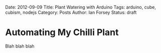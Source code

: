 Date: 2012-09-09
Title: Plant Watering with Arduino
Tags: arduino, cube, cubism, nodejs
Category: Posts
Author: Ian Forsey
Status: draft

<script type="text/javascript" src="http://theon.github.com/theme/posts/arduino-plant-watering/d3.v2.js"></script>
<script type="text/javascript" src="http://theon.github.com/theme/posts/arduino-plant-watering/cubism.v1.js"></script>
<style>
    @import url(http://theon.github.com/theme/posts/arduino-plant-watering/style.css);
</style>
<script type="text/javascript">
        function renderTimeSeries(expression, title, container, extent, step) {
            var context = cubism.context()
                                .serverDelay(0)
                                .clientDelay(0)
                                .step(step) //3e5 5 minute
                                .size(800);
            
//            1e4 - 10-second
//            6e4 - 1-minute
//            3e5 - 5-minute
//            36e5 - 1-hour
//            864e5 - 1-day
            
            var horizon = context.horizon();
            horizon.height(300);
            horizon.title(title);
            horizon.extent(extent);
            
            var cube = context.cube("http://54.247.99.12");
            var metric = cube.metric(expression);
            var metrics = [
                metric
            ];
            
            d3.select(container).selectAll(".horizon")
                .data(metrics)
            .enter().append("div")
                .attr("class", "horizon")
                .call(horizon);
            
            d3.select(container).selectAll(".axis")
                .data(["top", "bottom"])
              .enter().append("div")
                .attr("class", function(d) { return d + " axis"; })
                .each(function(d) { d3.select(this).call(context.axis().ticks(12).orient(d)); });
            
            d3.select(container).append("div")
                .attr("class", "rule")
                .call(context.rule());
            
            context.on("focus", function(i) {
              d3.selectAll(".value").style("right", i == null ? null : context.size() - i + "px");
              
              var val = parseInt(metric.valueAt(parseInt(i)));
              if(!isNaN(val)) {
                d3.selectAll(".value").text(val);
              }
            });
        }
</script>

# Automating My Chilli Plant

Blah blah blah

<div id="time-series1" class="time-series">
    <script type="text/javascript">
        renderTimeSeries("1023 - (sum(moisture(moisture)) / sum(moisture))", "Moisture Level (5 min)", "#time-series1", [0, 4092], 3e5);
    </script>
</div>

<div id="time-series2" class="time-series">
    <script type="text/javascript">
        renderTimeSeries("1023 - (sum(moisture(moisture)) / sum(moisture))", "Moisture Level (10 secs)", "#time-series2", [0, 4092], 1e4);
    </script>
</div>